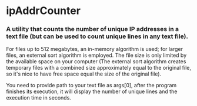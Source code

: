 # ipAddrCounter


### A utility that counts the number of unique IP addresses in a text file (but can be used to count unique lines in any text file).

For files up to 512 megabytes, an in-memory algorithm is used; for larger files, an external sort algorithm is employed. 
The file size is only limited by the available space on your computer
(The external sort algorithm creates temporary files with a combined size approximately equal to the original file, so it's nice to have free space equal the size of the original file).

You need to provide path to your text file as args[0], аfter the program finishes its execution, it will display the number of unique lines and the execution time in seconds.
